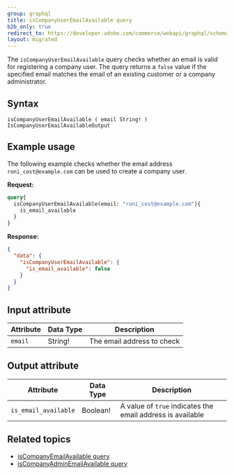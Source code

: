 ```yaml
---
group: graphql
title: isCompanyUserEmailAvailable query
b2b_only: true
redirect_to: https://developer.adobe.com/commerce/webapi/graphql/schema/b2b/company/queries/is-company-user-email-available/
layout: migrated
---
```


The `isCompanyUserEmailAvailable` query checks whether an email is valid for registering a company user. The query returns a `false` value if the specified email matches the email of an existing customer or a company administrator.

## Syntax

`isCompanyUserEmailAvailable ( email String! ) IsCompanyUserEmailAvailableOutput`

## Example usage

The following example checks whether the email address `roni_cost@example.com` can be used to create a company user.

**Request:**

```graphql
query{
  isCompanyUserEmailAvailable(email: "roni_cost@example.com"){
    is_email_available
  }
}
```

**Response:**

```json
{
  "data": {
    "isCompanyUserEmailAvailable": {
      "is_email_available": false
    }
  }
}
```

## Input attribute

Attribute |  Data Type | Description
--- | --- | ---
`email` | String! | The email address to check

## Output attribute

Attribute |  Data Type | Description
--- | --- | ---
`is_email_available` | Boolean! | A value of `true` indicates the email address is available

## Related topics

*  [isCompanyEmailAvailable query]({{page.baseurl}}/graphql/queries/is-company-email-available.html)
*  [isCompanyAdminEmailAvailable query]({{page.baseurl}}/graphql/queries/is-company-admin-email-available.html)
